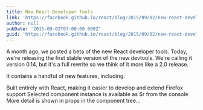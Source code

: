 ```yaml
---
title: New React Developer Tools
link: 'https://facebook.github.io/react/blog/2015/09/02/new-react-developer-tools.html'
author: null
pubDate: '2015-09-02T07:00:00.000Z'
guid: 'https://facebook.github.io/react/blog/2015/09/02/new-react-developer-tools.html'
---
```

A month ago, we posted a beta of the new React developer tools. Today, we&#39;re releasing the first stable version of the new devtools. We&#39;re calling it version 0.14, but it&#39;s a full rewrite so we think of it more like a 2.0 release.



It contains a handful of new features, including:


Built entirely with React, making it easier to develop and extend
Firefox support
Selected component instance is available as $r from the console
More detail is shown in props in the component tree...

